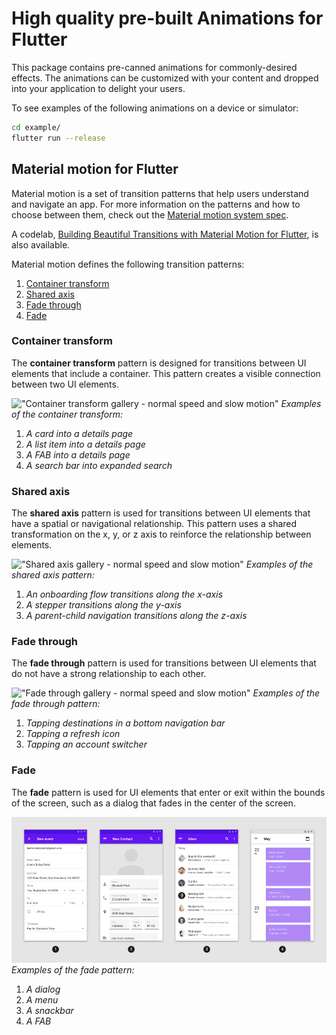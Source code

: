 # High quality pre-built Animations for Flutter

This package contains pre-canned animations for commonly-desired effects. The animations can be customized with your content and dropped into your application to delight your users.

To see examples of the following animations on a device or simulator:

```bash
cd example/
flutter run --release
```

## Material motion for Flutter

Material motion is a set of transition patterns that help users understand and navigate an app. For more information on the patterns and how to choose between them, check out the [Material motion system spec](https://material.io/design/motion/the-motion-system.html). 

A codelab, [Building Beautiful Transitions with Material Motion for Flutter](https://codelabs.developers.google.com/codelabs/material-motion-flutter), is also available. 

Material motion defines the following transition patterns:

1.  [Container transform](#container-transform)
2.  [Shared axis](#shared-axis)
3.  [Fade through](#fade-through)
4.  [Fade](#fade)

### Container transform

The **container transform** pattern is designed for transitions between UI elements that include a container. This pattern creates a visible connection between two UI elements.

!["Container transform gallery - normal speed and slow motion"](example/demo_gifs/container_transform_lineup.gif)
_Examples of the container transform:_

1.  _A card into a details page_
2.  _A list item into a details page_
3.  _A FAB into a details page_
4.  _A search bar into expanded search_

### Shared axis

The **shared axis** pattern is used for transitions between UI elements that
have a spatial or navigational relationship. This pattern uses a shared
transformation on the x, y, or z axis to reinforce the relationship between
elements.

!["Shared axis gallery - normal speed and slow motion"](example/demo_gifs/shared_axis_lineup.gif)
_Examples of the shared axis pattern:_

1.  _An onboarding flow transitions along the x-axis_
2.  _A stepper transitions along the y-axis_
3.  _A parent-child navigation transitions along the z-axis_

### Fade through

The **fade through** pattern is used for transitions between UI elements that do
not have a strong relationship to each other.

!["Fade through gallery - normal speed and slow motion"](example/demo_gifs/fade_through_lineup.gif)
_Examples of the fade through pattern:_

1.  _Tapping destinations in a bottom navigation bar_
2.  _Tapping a refresh icon_
3.  _Tapping an account switcher_

### Fade

The **fade** pattern is used for UI elements that enter or exit within the
bounds of the screen, such as a dialog that fades in the center of the screen.

!["Fade gallery - normal speed and slow motion"](example/demo_gifs/fade_lineup.gif)
_Examples of the fade pattern:_

1.  _A dialog_
2.  _A menu_
3.  _A snackbar_
4.  _A FAB_

